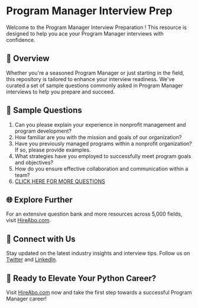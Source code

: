 # Program Manager Interview Prep

Welcome to the Program Manager Interview Preparation ! This resource is designed to help you ace your Program Manager interviews with confidence.

## 🚀 Overview

Whether you're a seasoned Program Manager or just starting in the field, this repository is tailored to enhance your interview readiness. We've curated a set of sample questions commonly asked in Program Manager interviews to help you prepare and succeed.

## 📝 Sample Questions

1. Can you please explain your experience in nonprofit management and program development?
2. How familiar are you with the mission and goals of our organization?
3. Have you previously managed programs within a nonprofit organization? If so, please provide examples.
4. What strategies have you employed to successfully meet program goals and objectives?
5. How do you ensure effective collaboration and communication within a team?
6. [CLICK HERE FOR MORE QUESTIONS](https://hireabo.com/job/13_3_2/Program%20Manager)

## 🌐 Explore Further

For an extensive question bank and more resources across 5,000 fields, visit [HireAbo.com](https://www.hireabo.com).

## 📱 Connect with Us

Stay updated on the latest industry insights and interview tips. Follow us on [Twitter](https://twitter.com/hireabo) and [LinkedIn](https://www.linkedin.com/in/hire-abo-3609972a8/).

## 🚀 Ready to Elevate Your Python Career?

Visit [HireAbo.com](https://www.hireabo.com) now and take the first step towards a successful Program Manager career!